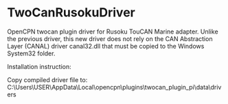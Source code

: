 # TwoCanRusokuDriver
OpenCPN twocan plugin driver for Rusoku TouCAN Marine adapter.
Unlike the previous driver, this new driver does not rely on the CAN Abstraction Layer (CANAL) driver canal32.dll
that must be copied to the Windows System32 folder.

Installation instruction:

  Copy compiled driver file to: C:\Users\USER\AppData\Local\opencpn\plugins\twocan_plugin_pi\data\drivers
